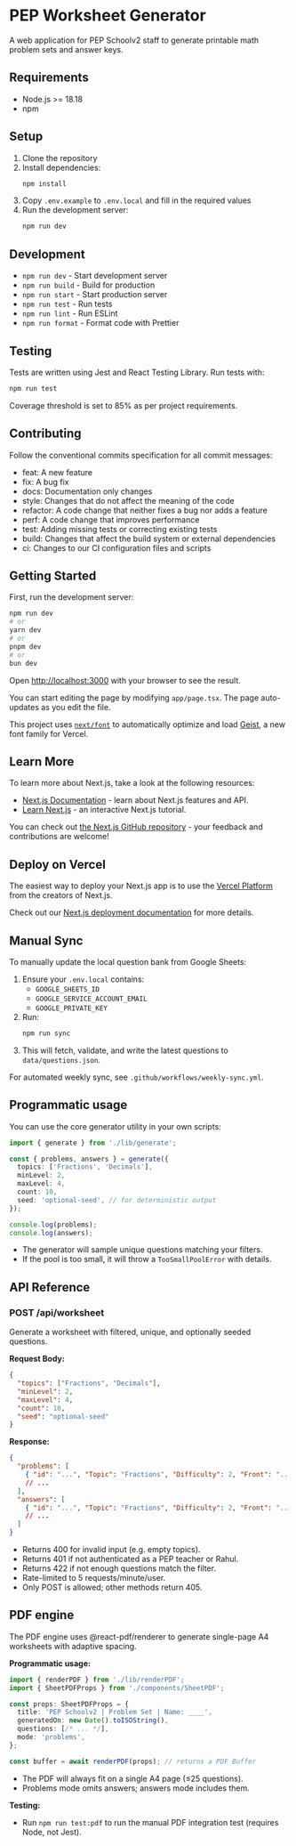 # PEP Worksheet Generator

A web application for PEP Schoolv2 staff to generate printable math problem sets and answer keys.

## Requirements

- Node.js >= 18.18
- npm

## Setup

1. Clone the repository
2. Install dependencies:
   ```bash
   npm install
   ```
3. Copy `.env.example` to `.env.local` and fill in the required values
4. Run the development server:
   ```bash
   npm run dev
   ```

## Development

- `npm run dev` - Start development server
- `npm run build` - Build for production
- `npm run start` - Start production server
- `npm run test` - Run tests
- `npm run lint` - Run ESLint
- `npm run format` - Format code with Prettier

## Testing

Tests are written using Jest and React Testing Library. Run tests with:
```bash
npm run test
```

Coverage threshold is set to 85% as per project requirements.

## Contributing

Follow the conventional commits specification for all commit messages:
- feat: A new feature
- fix: A bug fix
- docs: Documentation only changes
- style: Changes that do not affect the meaning of the code
- refactor: A code change that neither fixes a bug nor adds a feature
- perf: A code change that improves performance
- test: Adding missing tests or correcting existing tests
- build: Changes that affect the build system or external dependencies
- ci: Changes to our CI configuration files and scripts

## Getting Started

First, run the development server:

```bash
npm run dev
# or
yarn dev
# or
pnpm dev
# or
bun dev
```

Open [http://localhost:3000](http://localhost:3000) with your browser to see the result.

You can start editing the page by modifying `app/page.tsx`. The page auto-updates as you edit the file.

This project uses [`next/font`](https://nextjs.org/docs/app/building-your-application/optimizing/fonts) to automatically optimize and load [Geist](https://vercel.com/font), a new font family for Vercel.

## Learn More

To learn more about Next.js, take a look at the following resources:

- [Next.js Documentation](https://nextjs.org/docs) - learn about Next.js features and API.
- [Learn Next.js](https://nextjs.org/learn) - an interactive Next.js tutorial.

You can check out [the Next.js GitHub repository](https://github.com/vercel/next.js) - your feedback and contributions are welcome!

## Deploy on Vercel

The easiest way to deploy your Next.js app is to use the [Vercel Platform](https://vercel.com/new?utm_medium=default-template&filter=next.js&utm_source=create-next-app&utm_campaign=create-next-app-readme) from the creators of Next.js.

Check out our [Next.js deployment documentation](https://nextjs.org/docs/app/building-your-application/deploying) for more details.

## Manual Sync

To manually update the local question bank from Google Sheets:

1. Ensure your `.env.local` contains:
   - `GOOGLE_SHEETS_ID`
   - `GOOGLE_SERVICE_ACCOUNT_EMAIL`
   - `GOOGLE_PRIVATE_KEY`
2. Run:
   ```bash
   npm run sync
   ```
3. This will fetch, validate, and write the latest questions to `data/questions.json`.

For automated weekly sync, see `.github/workflows/weekly-sync.yml`.

## Programmatic usage

You can use the core generator utility in your own scripts:

```ts
import { generate } from './lib/generate';

const { problems, answers } = generate({
  topics: ['Fractions', 'Decimals'],
  minLevel: 2,
  maxLevel: 4,
  count: 10,
  seed: 'optional-seed', // for deterministic output
});

console.log(problems);
console.log(answers);
```

- The generator will sample unique questions matching your filters.
- If the pool is too small, it will throw a `TooSmallPoolError` with details.

## API Reference

### POST /api/worksheet

Generate a worksheet with filtered, unique, and optionally seeded questions.

**Request Body:**
```json
{
  "topics": ["Fractions", "Decimals"],
  "minLevel": 2,
  "maxLevel": 4,
  "count": 10,
  "seed": "optional-seed"
}
```

**Response:**
```json
{
  "problems": [
    { "id": "...", "Topic": "Fractions", "Difficulty": 2, "Front": "...", "Back": "..." },
    // ...
  ],
  "answers": [
    { "id": "...", "Topic": "Fractions", "Difficulty": 2, "Front": "...", "Back": "..." },
    // ...
  ]
}
```

- Returns 400 for invalid input (e.g. empty topics).
- Returns 401 if not authenticated as a PEP teacher or Rahul.
- Returns 422 if not enough questions match the filter.
- Rate-limited to 5 requests/minute/user.
- Only POST is allowed; other methods return 405.

## PDF engine

The PDF engine uses @react-pdf/renderer to generate single-page A4 worksheets with adaptive spacing.

**Programmatic usage:**
```ts
import { renderPDF } from './lib/renderPDF';
import { SheetPDFProps } from './components/SheetPDF';

const props: SheetPDFProps = {
  title: 'PEP Schoolv2 | Problem Set | Name: ____',
  generatedOn: new Date().toISOString(),
  questions: [/* ... */],
  mode: 'problems',
};

const buffer = await renderPDF(props); // returns a PDF Buffer
```

- The PDF will always fit on a single A4 page (≤25 questions).
- Problems mode omits answers; answers mode includes them.

**Testing:**
- Run `npm run test:pdf` to run the manual PDF integration test (requires Node, not Jest).
